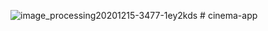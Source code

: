  ![image_processing20201215-3477-1ey2kds](https://user-images.githubusercontent.com/110487085/211168230-d56e37fd-e53c-4874-a4f5-528c633061ca.png)
﻿# cinema-app
 

